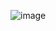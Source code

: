 ![image](https://github.com/imvickykumar999/Rest-API/assets/50515418/c0f43d7d-bdc0-4be8-b5cc-8a1c1bd91f13)

